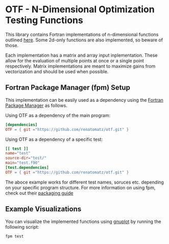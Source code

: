 # OTF - N-Dimensional Optimization Testing Functions

This library contains Fortran implementations of n-dimensional functions
outlined [here](https://www.sfu.ca/~ssurjano/optimization.html). Some 2d-only
functions are also implemented, so beware of those.

Each implementation has a matrix and array input inplementation. These allow
for the evaluation of multiple points at once or a single point respectively.
Matrix implementations are meant to maximize gains from vectorization and
should be used when possible.

## Fortran Package Manager (fpm) Setup

This implementation can be easily used as a dependency using the [Fortran
Package Manager](https://github.com/fortran-lang/fpm) as follows.

Using OTF as a dependency of the main program:

```toml
[dependencies]
OTF = { git ="https://github.com/renatomatz/otf.git" }
```

Using OTF as a dependency of a specific test:

```toml
[[ test ]]
name="test"
source-dir="test/"
main="test.f90"
[test.dependencies]
OTF = { git ="https://github.com/renatomatz/otf.git" }
```

The aboce example works for different test names, soruces etc. depending on
your specific program structure. For more information on using fpm, check out
their [packaging
guide](https://github.com/fortran-lang/fpm/blob/master/PACKAGING.md)

## Example Visualizations

You can visualize the implemented functions using
[gnuplot](http://www.gnuplot.info/) by running the following script:

```shell
fpm test
```
